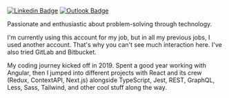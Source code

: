 [![Linkedin Badge](https://img.shields.io/badge/-Enzo%20Marzo-blue?style=flat-square&logo=Linkedin&logoColor=white&link=https://www.linkedin.com/in/enzocmarzo/)](https://www.linkedin.com/in/enzocmarzo/)
[![Outlook Badge](https://img.shields.io/badge/-enzomarzo@hotmail.com-0078D4?style=flat-square&logo=microsoft-outlook&logoColor=white&link=mailto:enzomarzo@hotmail.com)](mailto:enzomarzo@hotmail.com)

Passionate and enthusiastic about problem-solving through technology.

I'm currently using this account for my job, but in all my previous jobs, I used another account. That's why you can't see much interaction here. I've also tried GitLab and Bitbucket.

My coding journey kicked off in 2019. Spent a good year working with Angular, then I jumped into different projects with React and its crew (Redux, ContextAPI, Next.js) alongside TypeScript, Jest, REST, GraphQL, Less, Sass, Tailwind, and other cool stuff along the way.
